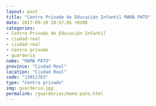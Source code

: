 ```yaml
---
layout: post
title: "Centro Privado de Educación Infantil MAMÁ PATO"
date: 2017-09-20 20:57:05 +0200
categories:
- Centro Privado de Educación Infantil
- ciudad-real
- ciudad-real
- Centro privado
- guarderia
name: "MAMÁ PATO"
province: "Ciudad Real"
location: "Ciudad Real"
code: "13011783"
type: "Centro privado"
img: guarderia.jpg
permalink: /guarderias/mama-pato.html
---
```

